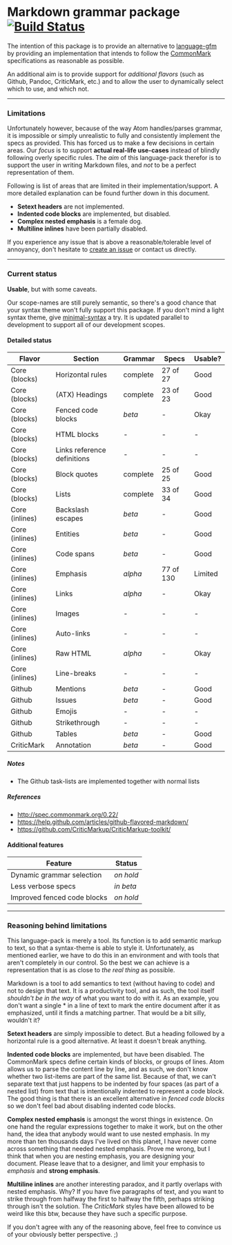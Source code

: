 # Markdown grammar package [![Build Status](https://travis-ci.org/burodepeper/language-markdown.svg?branch=master)](https://travis-ci.org/burodepeper/language-markdown)

The intention of this package is to provide an alternative to [language-gfm]() by providing an implementation that intends to follow the [CommonMark](http://www.commonmark.org/) specifications as reasonable as possible.

An additional aim is to provide support for _additional flavors_ (such as Github, Pandoc, CriticMark, etc.) and to allow the user to dynamically select which to use, and which not.

---

### Limitations

Unfortunately however, because of the way Atom handles/parses grammar, it is impossible or simply unrealistic to fully and consistently implement the specs as provided. This has forced us to make a few decisions in certain areas. Our _focus_ is to support **actual real-life use-cases** instead of blindly following overly specific rules. The _aim_ of this language-pack therefor is to support the user in writing Markdown files, and _not_ to be a perfect representation of them.

Following is list of areas that are limited in their implementation/support. A more detailed explanation can be found further down in this document.

- **Setext headers** are not implemented.
- **Indented code blocks** are implemented, but disabled.
- **Complex nested emphasis** is a female dog.
- **Multiline inlines** have been partially disabled.

If you experience any issue that is above a reasonable/tolerable level of annoyancy, don't hesitate to [create an issue](issues/new/) or contact us directly.

---

### Current status

**Usable**, but with some caveats.

Our scope-names are still purely semantic, so there's a good chance that your syntax theme won't fully support this package. If you don't mind a light syntax theme, give [minimal-syntax](https://atom.io/packages/minimal-syntax) a try. It is updated parallel to development to support all of our development scopes.

#### Detailed status

| Flavor | Section | Grammar | Specs | Usable? |
| ------ | ------- | ------- | ----- | ------- |
| Core (blocks) | Horizontal rules | complete | 27 of 27 | Good |
| Core (blocks) | (ATX) Headings | complete | 23 of 23 | Good |
| Core (blocks) | Fenced code blocks | _beta_ | - | Okay |
| Core (blocks) | HTML blocks | - | - | - |
| Core (blocks) | Links reference definitions | - | - | - |
| Core (blocks) | Block quotes | complete | 25 of 25 | Good |
| Core (blocks) | Lists | complete | 33 of 34 | Good |
| Core (inlines) | Backslash escapes | _beta_ | - | Good |
| Core (inlines) | Entities | _beta_ | - | Good |
| Core (inlines) | Code spans | _beta_ | - | Good |
| Core (inlines) | Emphasis | _alpha_ | 77 of 130 | Limited |
| Core (inlines) | Links | _alpha_ | - | Okay |
| Core (inlines) | Images | - | - | - |
| Core (inlines) | Auto-links | - | - | - |
| Core (inlines) | Raw HTML | _alpha_ | - | Okay |
| Core (inlines) | Line-breaks | - | - | - |
| Github | Mentions | _beta_ | - | Good |
| Github | Issues | _beta_ | - | Good |
| Github | Emojis | - | - | - |
| Github | Strikethrough | - | - | - |
| Github | Tables | _beta_ | - | Good |
| CriticMark | Annotation | _beta_ | - | Good |

##### Notes

- The Github task-lists are implemented together with normal lists

##### References

- http://spec.commonmark.org/0.22/
- https://help.github.com/articles/github-flavored-markdown/
- https://github.com/CriticMarkup/CriticMarkup-toolkit/

#### Additional features

| Feature | Status |
| ------- | ------ |
| Dynamic grammar selection | _on hold_ |
| Less verbose specs | _in beta_ |
| Improved fenced code blocks | _on hold_ |

---

### Reasoning behind limitations

This language-pack is merely a tool. Its function is to add semantic markup to text, so that a syntax-theme is able to style it. Unfortunately, as mentioned earlier, we have to do this in an environment and with tools that aren't completely in our control. So the best we can achieve is a representation that is as close to _the real thing_ as possible.

Markdown is a tool to add semantics to text (without having to code) and not to design that text. It is a productivity tool, and as such, the tool itself _shouldn't be in the way_ of what you want to do with it. As an example, you don't want a single * in a line of text to mark the entire document after it as emphasized, until it finds a matching partner. That would be a bit silly, wouldn't it?

**Setext headers** are simply impossible to detect. But a heading followed by a horizontal rule is a good alternative. At least it doesn't break anything.

**Indented code blocks** are implemented, but have been disabled. The CommonMark specs define certain kinds of blocks, or groups of lines. Atom allows us to parse the content line by line, and as such, we don't know whether two list-items are part of the same list. Because of that, we can't separate text that just happens to be indented by four spaces (as part of a nested list) from text that is intentionally indented to represent a code block. The good thing is that there is an excellent alternative in _fenced code blocks_ so we don't feel bad about disabling indented code blocks.

**Complex nested emphasis** is amongst the worst things in existence. On one hand the regular expressions together to make it work, but on the other hand, the idea that anybody would want to use nested emphasis. In my more than ten thousands days I've lived on this planet, I have never come across something that needed nested emphasis. Prove me wrong, but I think that when you are nesting emphasis, you are designing your document. Please leave that to a designer, and limit your emphasis to _emphasis_ and **strong emphasis**.

**Multiline inlines** are another interesting paradox, and it partly overlaps with nested emphasis. Why? If you have five paragraphs of text, and you want to strike through from halfway the first to halfway the fifth, perhaps striking through isn't the solution. The _CriticMark_ styles have been allowed to be weird like this btw, because they have such a specific purpose.

If you don't agree with any of the reasoning above, feel free to convince us of your obviously better perspective. ;)
